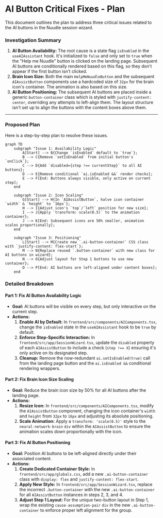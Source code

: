 # AI Button Critical Fixes - Plan

This document outlines the plan to address three critical issues related to the AI buttons in the Nuudle session wizard.

### Investigation Summary

1.  **AI Button Availability:** The root cause is a state flag `isEnabled` in the `useAIAssistant` hook. It's initialized to `false` and only set to `true` when the "Help me Nuudle" button is clicked on the landing page. Subsequent AI buttons are conditionally rendered based on this flag, so they don't appear if the first button isn't clicked.
2.  **Brain Icon Size:** Both the main `HelpMeNuudleButton` and the subsequent `AIAssistButton` components use a hardcoded size of `32px` for the brain icon's container. The animation is also based on this size.
3.  **AI Button Positioning:** The subsequent AI buttons are placed inside a generic `button-container` class which is styled with `justify-content: center`, overriding any attempts to left-align them. The layout structure isn't set up to align the buttons with the content boxes above them.

---

### Proposed Plan

Here is a step-by-step plan to resolve these issues.

```mermaid
graph TD
    subgraph "Issue 1: Availability Logic"
        A[Start] --> B{Change `isEnabled` default to `true`};
        B --> C{Remove `setIsEnabled` from initial button's `onClick`};
        C --> D{Add `disabled={step !== currentStep}` to all AI buttons};
        D --> E{Remove conditional `ai.isEnabled &&` render checks};
        E --> F[End: Buttons always visible, only active on current step];
    end

    subgraph "Issue 2: Icon Scaling"
        G[Start] --> H{In `AIAssistButton`, halve icon container `width` & `height` to `16px`};
        H --> I{Adjust icon's `top`/`left` position for new size};
        I --> J{Apply `transform: scale(0.5)` to the animation container};
        J --> K[End: Subsequent icons are 50% smaller, animation scales proportionally];
    end

    subgraph "Issue 3: Positioning"
        L[Start] --> M{Create new `.ai-button-container` CSS class with `justify-content: flex-start`};
        M --> N{Replace reused `.button-container` with new class for AI buttons in wizard};
        N --> O{Adjust layout for Step 1 buttons to use new container};
        O --> P[End: AI buttons are left-aligned under content boxes];
    end
```

### Detailed Breakdown

#### Part 1: Fix AI Button Availability Logic

*   **Goal:** AI buttons will be visible on every step, but only interactive on the current step.
*   **Actions:**
    1.  **Enable AI by Default:** In `frontend/src/components/AIComponents.tsx`, change the `isEnabled` state in the `useAIAssistant` hook to be `true` by default.
    2.  **Enforce Step-Specific Interaction:** In `frontend/src/app/SessionWizard.tsx`, update the `disabled` property of each `AIAssistButton` to include a check (`step !== X`) ensuring it's only active on its designated step.
    3.  **Cleanup:** Remove the now-redundant `ai.setIsEnabled(true)` call from the landing page button and the `ai.isEnabled &&` conditional rendering wrappers.

#### Part 2: Fix Brain Icon Size Scaling

*   **Goal:** Reduce the brain icon size by 50% for all AI buttons after the landing page.
*   **Actions:**
    1.  **Resize Icon:** In `frontend/src/components/AIComponents.tsx`, modify the `AIAssistButton` component, changing the icon container's `width` and `height` from `32px` to `16px` and adjusting its absolute positioning.
    2.  **Scale Animation:** Apply a `transform: 'scale(0.5)'` style to the `neural-network-brain` `div` within the `AIAssistButton` to ensure the animation scales down proportionally with the icon.

#### Part 3: Fix AI Button Positioning

*   **Goal:** Position AI buttons to be left-aligned directly under their associated content.
*   **Actions:**
    1.  **Create Dedicated Container Style:** In `frontend/src/app/globals.css`, add a new `.ai-button-container` class with `display: flex` and `justify-content: flex-start`.
    2.  **Apply New Style:** In `frontend/src/app/SessionWizard.tsx`, replace the incorrect `.button-container` with the new `.ai-button-container` for all `AIAssistButton` instances in steps 2, 3, and 4.
    3.  **Adjust Step 1 Layout:** For the unique two-button layout in Step 1, wrap the existing `cause-assumption-pair` `div` in the new `.ai-button-container` to enforce proper left alignment for the group.